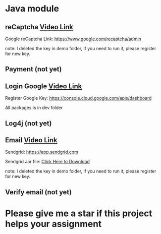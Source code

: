 # Java module

## reCaptcha [Video Link](https://youtu.be/MMCyGZnHgvE)

Google reCaptcha Link: https://www.google.com/recaptcha/admin

note: I deleted the key in demo folder, if you need to run it, please register for new key.

## Payment (not yet)

## Login Google [Video Link](https://youtu.be/bCkGaym6SSQ)

Register Google Key: https://console.cloud.google.com/apis/dashboard

All packages is in dev folder

## Log4j (not yet)

## Email [Video Link](https://youtu.be/4YDLckENeRQ)

Sendgrid: https://app.sendgrid.com

Sendgrid Jar file: [Click Here to Download](./dev/send-email/sendgrid-java.jar)

note: I deleted the key in demo folder, if you need to run it, please register for new key.

## Verify email (not yet)

# Please give me a star if this project helps your assignment
